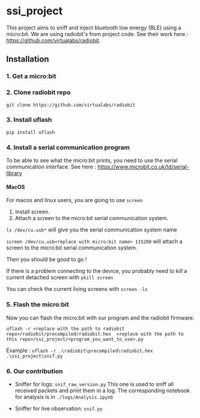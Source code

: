 # ssi_project
This project aims to sniff and inject bluetooth low energy (BLE) using a micro:bit.
We are using radiobit's from project code. See their work here : https://github.com/virtualabs/radiobit. 

## Installation
### 1. Get a micro:bit
### 2. Clone radiobit repo
``` git clone https://github.com/virtualabs/radiobit ```
### 3. Install uflash
``` pip install uflash ```
### 4. Install a serial communication program
To be able to see what the micro:bit prints, you need to use the serial communication interface.
See here : https://www.microbit.co.uk/td/serial-library
#### MacOS
For macos and linux users, you are going to use ```screen```
1. Install screen.
2. Attach a screen to the micro:bit serial communication system.

```ls /dev/cu.usb*``` will give you the serial communication system name

```screen /dev/cu.usb<replace with micro:bit name> 115200``` will attach a screen to the micro:bit serial communication system.

Then you should be good to go !

If there is a problem connecting to the device, you probably need to kill a current detached screen with ```pkill screen```

You can check the current living screens with ```screen -ls```
### 5. Flash the micro:bit
Now you can flash the micro:bit with our program and the radiobit firmware.

```uflash -r <replace with the path to radiobit repo>/radiobit/precompiled/radiobit.hex  <replace with the path to this repo>/ssi_project/<program_you_want_to_use>.py```

Example : ```uflash -r .\radiobit\precompiled\radiobit.hex .\ssi_project\snif.py```

### 6. Our contribution
- Sniffer for logs: ```snif_raw_version.py```
This one is used to sniff all received packets and print them in a log. The corresponding notebook for analysis is in ```./logs/Analysis.ipynb```

- Sniffer for live observation: ```snif.py```
